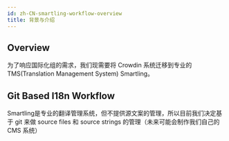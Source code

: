 ```yaml
---
id: zh-CN-smartling-workflow-overview
title: 背景与介绍
---
```


## Overview

为了响应国际化组的需求，我们现需要将 Crowdin 系统迁移到专业的 TMS(Translation Management System) Smartling。

## Git Based I18n Workflow

 Smartling是专业的翻译管理系统，但不提供源文案的管理，所以目前我们决定基于 git 来做 source files 和 source strings 的管理（未来可能会制作我们自己的 CMS 系统）